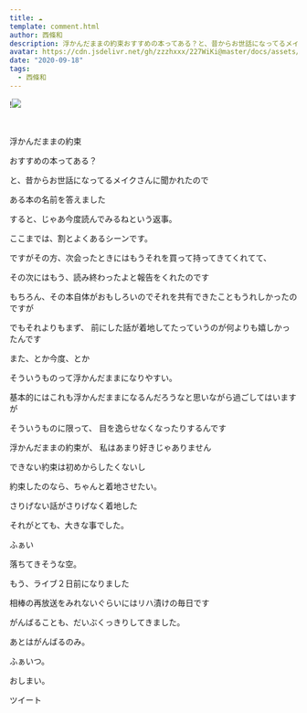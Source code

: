 ```yaml
---
title: ☁︎︎
template: comment.html
author: 西條和
description: 浮かんだままの約束おすすめの本ってある？と、昔からお世話になってるメイクさんに聞か...
avatar: https://cdn.jsdelivr.net/gh/zzzhxxx/227WiKi@master/docs/assets/photo/avatar/nagomi.jpg
date: "2020-09-18"
tags:
  - 西條和
---
```


!![](https://cdn.jsdelivr.net/gh/227WiKi/227WiKi-image@master/blog-image/nagomi-2020-09-18_1.jpg)



  ﻿













浮かんだままの約束


































おすすめの本ってある？







と、昔からお世話になってるメイクさんに聞かれたので







ある本の名前を答えました










すると、じゃあ今度読んでみるねという返事。

















ここまでは、割とよくあるシーンです。
















ですがその方、次会ったときにはもうそれを買って持ってきてくれてて、

その次にはもう、読み終わったよと報告をくれたのです















もちろん、その本自体がおもしろいのでそれを共有できたこともうれしかったのですが














でもそれよりもまず、
前にした話が着地してたっていうのが何よりも嬉しかったんです

















また、とか今度、とか








そういうものって浮かんだままになりやすい。

















基本的にはこれも浮かんだままになるんだろうなと思いながら過ごしてはいますが





そういうものに限って、
目を逸らせなくなったりするんです
















浮かんだままの約束が、
私はあまり好きじゃありません














できない約束は初めからしたくないし


約束したのなら、ちゃんと着地させたい。


















さりげない話がさりげなく着地した









それがとても、大きな事でした。































ふぁい
























落ちてきそうな空。

























もう、ライブ２日前になりました















相棒の再放送をみれないぐらいにはリハ漬けの毎日です












がんばることも、だいぶくっきりしてきました。












あとはがんばるのみ。










ふぁいつ。






















おしまい。


ツイート



